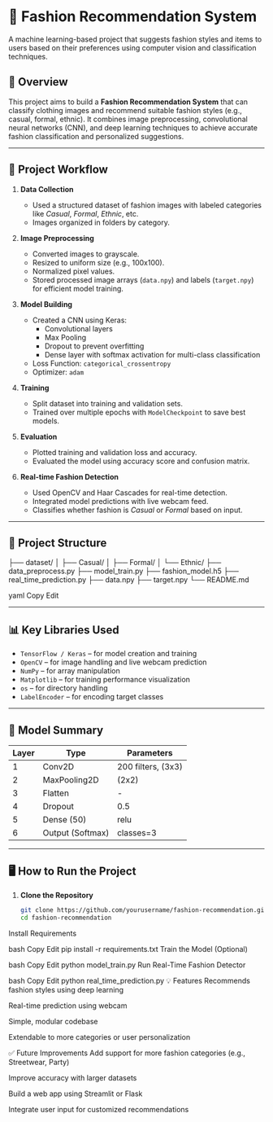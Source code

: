 # 👗 Fashion Recommendation System

A machine learning-based project that suggests fashion styles and items to users based on their preferences using computer vision and classification techniques.

## 📌 Overview

This project aims to build a **Fashion Recommendation System** that can classify clothing images and recommend suitable fashion styles (e.g., casual, formal, ethnic). It combines image preprocessing, convolutional neural networks (CNN), and deep learning techniques to achieve accurate fashion classification and personalized suggestions.

---

## 🧠 Project Workflow

1. **Data Collection**  
   - Used a structured dataset of fashion images with labeled categories like _Casual_, _Formal_, _Ethnic_, etc.
   - Images organized in folders by category.

2. **Image Preprocessing**  
   - Converted images to grayscale.
   - Resized to uniform size (e.g., 100x100).
   - Normalized pixel values.
   - Stored processed image arrays (`data.npy`) and labels (`target.npy`) for efficient model training.

3. **Model Building**  
   - Created a CNN using Keras:
     - Convolutional layers
     - Max Pooling
     - Dropout to prevent overfitting
     - Dense layer with softmax activation for multi-class classification
   - Loss Function: `categorical_crossentropy`
   - Optimizer: `adam`

4. **Training**  
   - Split dataset into training and validation sets.
   - Trained over multiple epochs with `ModelCheckpoint` to save best models.

5. **Evaluation**  
   - Plotted training and validation loss and accuracy.
   - Evaluated the model using accuracy score and confusion matrix.

6. **Real-time Fashion Detection**  
   - Used OpenCV and Haar Cascades for real-time detection.
   - Integrated model predictions with live webcam feed.
   - Classifies whether fashion is _Casual_ or _Formal_ based on input.

---

## 📁 Project Structure

├── dataset/
│ ├── Casual/
│ ├── Formal/
│ └── Ethnic/
├── data_preprocess.py
├── model_train.py
├── fashion_model.h5
├── real_time_prediction.py
├── data.npy
├── target.npy
└── README.md

yaml
Copy
Edit

---

## 📊 Key Libraries Used

- `TensorFlow / Keras` – for model creation and training
- `OpenCV` – for image handling and live webcam prediction
- `NumPy` – for array manipulation
- `Matplotlib` – for training performance visualization
- `os` – for directory handling
- `LabelEncoder` – for encoding target classes

---

## 📌 Model Summary

| Layer | Type           | Parameters |
|-------|----------------|------------|
| 1     | Conv2D         | 200 filters, (3x3) |
| 2     | MaxPooling2D   | (2x2)       |
| 3     | Flatten        | -           |
| 4     | Dropout        | 0.5         |
| 5     | Dense (50)     | relu        |
| 6     | Output (Softmax)| classes=3  |

---

## 🖥️ How to Run the Project

1. **Clone the Repository**  
   ```bash
   git clone https://github.com/yourusername/fashion-recommendation.git
   cd fashion-recommendation
Install Requirements

bash
Copy
Edit
pip install -r requirements.txt
Train the Model (Optional)

bash
Copy
Edit
python model_train.py
Run Real-Time Fashion Detector

bash
Copy
Edit
python real_time_prediction.py
💡 Features
Recommends fashion styles using deep learning

Real-time prediction using webcam

Simple, modular codebase

Extendable to more categories or user personalization

✅ Future Improvements
Add support for more fashion categories (e.g., Streetwear, Party)

Improve accuracy with larger datasets

Build a web app using Streamlit or Flask

Integrate user input for customized recommendations
